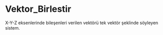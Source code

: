 # Vektor_Birlestir
X-Y-Z eksenlerinde bileşenleri verilen vektörü tek vektör şeklinde söyleyen sistem.
